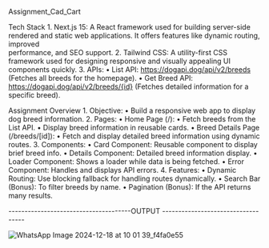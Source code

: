 Assignment_Cad_Cart

Tech Stack
	1. Next.js 15: A React framework used for building server-side rendered and static web applications. It offers features like dynamic routing, improved     
      performance, and SEO support.
	2. Tailwind CSS: A utility-first CSS framework used for designing responsive and visually appealing UI components quickly.
	3. APIs:
     	    •	List API: https://dogapi.dog/api/v2/breeds (Fetches all breeds for the homepage).
	    •	Get Breed API: https://dogapi.dog/api/v2/breeds/{id} (Fetches detailed information for a specific breed).

Assignment Overview
	1.	Objective:
	    	• Build a responsive web app to display dog breed information.
	2.	Pages:
	    	• Home Page (/):
	    	• Fetch breeds from the List API.
	    	• Display breed information in reusable cards.
	    	• Breed Details Page (/breeds/[id]):
	    	• Fetch and display detailed breed information using dynamic routes.
	3.	Components:
	    	• Card Component: Reusable component to display brief breed info.
	    	• Details Component: Detailed breed information display.
	    	• Loader Component: Shows a loader while data is being fetched.
	    	• Error Component: Handles and displays API errors.
	4.	Features:
	    	• Dynamic Routing: Use blocking fallback for handling routes dynamically.
	    	• Search Bar (Bonus): To filter breeds by name.
	    	• Pagination (Bonus): If the API returns many results.

--------------------------------------OUTPUT -----------------------------------

![WhatsApp Image 2024-12-18 at 10 01 39_f4fa0e55](https://github.com/user-attachments/assets/f0108045-680a-4907-a50b-ebdeab651483)

